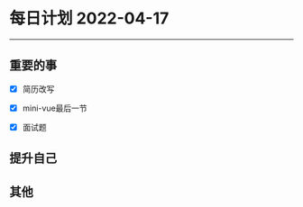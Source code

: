 #  每日计划 2022-04-17
---
## 重要的事
- [x]  简历改写
- [x]  mini-vue最后一节
- [x]  面试题



## 提升自己

  



## 其他








